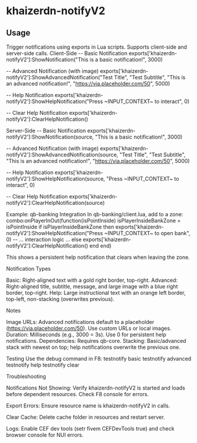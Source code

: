 # khaizerdn-notifyV2
## Usage
Trigger notifications using exports in Lua scripts. Supports client-side and server-side calls.
Client-Side
-- Basic Notification
exports['khaizerdn-notifyV2']:ShowNotification("This is a basic notification!", 3000)

-- Advanced Notification (with image)
exports['khaizerdn-notifyV2']:ShowAdvancedNotification("Test Title", "Test Subtitle", "This is an advanced notification!", "https://via.placeholder.com/50", 5000)

-- Help Notification
exports['khaizerdn-notifyV2']:ShowHelpNotification("Press ~INPUT_CONTEXT~ to interact", 0)

-- Clear Help Notification
exports['khaizerdn-notifyV2']:ClearHelpNotification()

Server-Side
-- Basic Notification
exports['khaizerdn-notifyV2']:ShowNotification(source, "This is a basic notification!", 3000)

-- Advanced Notification (with image)
exports['khaizerdn-notifyV2']:ShowAdvancedNotification(source, "Test Title", "Test Subtitle", "This is an advanced notification!", "https://via.placeholder.com/50", 5000)

-- Help Notification
exports['khaizerdn-notifyV2']:ShowHelpNotification(source, "Press ~INPUT_CONTEXT~ to interact", 0)

-- Clear Help Notification
exports['khaizerdn-notifyV2']:ClearHelpNotification(source)

Example: qb-banking Integration
In qb-banking/client.lua, add to a zone:
combo:onPlayerInOut(function(isPointInside)
    isPlayerInsideBankZone = isPointInside
    if isPlayerInsideBankZone then
        exports['khaizerdn-notifyV2']:ShowHelpNotification("Press ~INPUT_CONTEXT~ to open bank", 0)
        -- ... interaction logic ...
    else
        exports['khaizerdn-notifyV2']:ClearHelpNotification()
    end
end)

This shows a persistent help notification that clears when leaving the zone.

Notification Types

Basic: Right-aligned text with a gold right border, top-right.
Advanced: Right-aligned title, subtitle, message, and large image with a blue right border, top-right.
Help: Large instructional text with an orange left border, top-left, non-stacking (overwrites previous).

Notes

Image URLs: Advanced notifications default to a placeholder (https://via.placeholder.com/50). Use custom URLs or local images.
Duration: Milliseconds (e.g., 3000 = 3s). Use 0 for persistent help notifications.
Dependencies: Requires qb-core.
Stacking: Basic/advanced stack with newest on top; help notifications overwrite the previous one.

Testing
Use the debug command in F8:
testnotify basic
testnotify advanced
testnotify help
testnotify clear

Troubleshooting

Notifications Not Showing:
Verify khaizerdn-notifyV2 is started and loads before dependent resources.
Check F8 console for errors.


Export Errors:
Ensure resource name is khaizerdn-notifyV2 in calls.


Clear Cache:
Delete cache folder in resources and restart server.


Logs:
Enable CEF dev tools (setr fivem CEFDevTools true) and check browser console for NUI errors.



